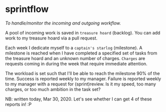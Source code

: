 # sprintflow
*To handle/monitor the incoming and outgoing workflow.*

A pool of incoming work is saved in `treasure hoard` (backlog).
You can add work to my treasure hoard via a pull request.

Each week I dedicate myself to a `captain's starlog` (milestone).
A milestone is reached when I have completed a specified set of tasks from the treasure hoard and an unknown number of charges. `Charges` are requests coming in during the week that require immediate attention.

The workload is set such that I'll be able to reach the milestone 90% of the time. 
Success is reported weekly to my manager. 
Failure is reported weekly to my manager with a request for (sprint)review. Is it my speed, too many charges, or too much ambition in the task set?

NB: written today, Mar 30, 2020. Let's see whether I can get 4 of these reports in! :P


